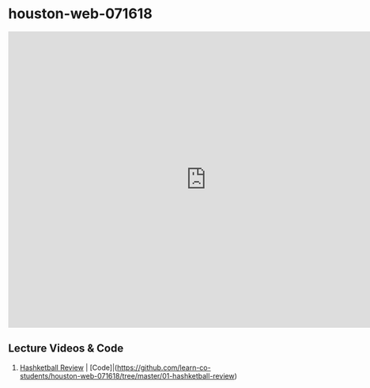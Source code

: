 # houston-web-071618

<iframe src="https://calendar.google.com/calendar/embed?src=flatironschool.com_d04anuaclrilk2bfksk9eu0h9k%40group.calendar.google.com&ctz=America%2FChicago" style="border: 0" width="800" height="600" frameborder="0" scrolling="no"></iframe>

## Lecture Videos & Code
1. [Hashketball Review](https://youtu.be/Qfn0erM6DpA) | [Code]|(https://github.com/learn-co-students/houston-web-071618/tree/master/01-hashketball-review)
